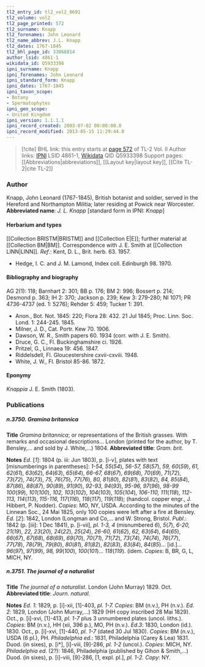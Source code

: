 ```yaml
---
tl2_entry_id: tl2_vol2_0691
tl2_volume: vol2
tl2_page_printed: 572
tl2_surname: Knapp
tl2_forenames: John Leonard
tl2_name_abbrev: J.L. Knapp
tl2_dates: 1767-1845
tl2_bhl_page_id: 33068814
author_lsid: 4861-1
wikidata_id: Q5933398
ipni_surname: Knapp
ipni_forenames: John Leonard
ipni_standard_form: Knapp
ipni_dates: 1767-1845
ipni_taxon_scope: 
- Botany
- Spermatophytes
ipni_geo_scope: 
- United Kingdom
ipni_version: 1.1.1.1
ipni_record_created: 2003-07-02 00:00:00.0
ipni_record_modified: 2013-05-15 11:29:44.0
---
```


> [!cite] BHL link: this entry starts at [page 572](https://www.biodiversitylibrary.org/page/33068814) of TL-2 Vol. II
> Author links: [IPNI](https://www.ipni.org/a/4861-1) LSID 4861-1, [Wikidata](https://www.wikidata.org/wiki/Q5933398) QID Q5933398
> Support pages: [[Abbreviations|abbreviations]], [[Layout key|layout key]], [[Cite TL-2|cite TL-2]]

### Author

Knapp, John Leonard (1767-1845), British botanist and soldier, served in the Hereford and Northampton Militia; later residing at Powick near Worcester. 
**Abbreviated name**: *J. L. Knapp* \[standard form in IPNI: *Knapp*\]

#### Herbarium and types

[[Collection BRISTM|BRISTM]] and [[Collection E|E]]; further material at [[Collection BM|BM]]. Correspondence with J. E. Smith at [[Collection LINN|LINN]].
*Ref*.: Kent, D. L., Brit. herb. 63. 1957.
- Hedge, I. C. and J. M. Lamond, Index coll. Edinburgh 98. 1970.

#### Bibliography and biography

AG 2(1): 118; Barnhart 2: 301; BB p. 176; BM 2: 996; Bossert p. 214; Desmond p. 363; IH 2: 370; Jackson p. 239; Kew 3: 279-280; NI 1071; PR 4736-4737 (ed. 1: 5276); Rehder 5: 459; Tucker 1: 391.
- Anon., Bot. Not. 1845: 220; Flora 28: 432. 21 Jul 1845; Proc. Linn. Soc. Lond. 1: 244-245. 1845.
- Milner, J. D., Cat. Portr. Kew 70. 1906.
- Dawson, W. R., Smith papers 60. 1934 (corr. with J. E. Smith).
- Druce, G. C., Fl. Buckinghamshire ci. 1926.
- Pritzel, G., Linnaea 19: 456. 1847.
- Riddelsdell, Fl. Gloucestershire cxvii-cxviii. 1948.
- White, J. W., Fl. Bristol 85-86. 1872.

#### Eponymy

*Knappia* J. E. Smith (1803).

### Publications

##### n.3750. Gramina britannica

**Title**
*Gramina britannica*; or representations of the British grasses. With remarks and occasional descriptions... London (printed for the author, by T. Bensley,... and sold by J. White,...) 1804.
**Abbreviated title**: *Gram. brit.*

**Notes**
*Ed*. \[*1*\]: 1804 (p. iii: Jun 1803), p. \[i-v\], plates with text \[misnumberings in parentheses\]: *1-54, 55*(*54*), *56-57, 58*(*57*), *59, 60*(*59*), *61, 62*(*61*), *63*(*62*), *64*(*63*), *65*(*64*), *66-67, 68*(*67*), *69*(*68*), *70*(*69*), *71*(*72*), *73*(*72*), *74*(*73*), *75, 76*(*75*), *77*(*76*), *80, 81*(*80*), *82*(*81*), *83*(*82*), *84, 85*(*84*), *87*(*86*), *88*(*87*), *90*(*89*), *91*(*90*), *92-93, 94*(*93*), *95-96, 97*(*96*), *98-99 100*(*99*), *101*(*100*), *102, 103*(*102*), *104*(*103*), *105*(*104*), *106-110, 111*(*118*), *112-113, 114*(*113*), *115-116, 117*(*116*), *118*(*117*), *119*(*118*); (handcol. copper engr., J. Hibbert, P. Nodder). *Copies*: MO, NY, USDA. According to the minutes of the Linnean Soc., 24 Mai 1825, only 100 copies were left after a fire at Bensley.
*Ed*. \[*2*\]: 1842, London (Longman and Co,... and W. Strong, Bristol. *Publ*.: 1842 (p. \[iii\]: 1 Dec 1841), p. \[i-vii\], *pl. 1-3, 4* (misnumbered *6*), *5*(*7*), *6-20, 21*(*19*), *22, 23*(*20*), *24*(*22*), *25*(*24*), *26-60, 61*(*62*), *62, 63*(*64*), *64*(*65*), *66*(*67*), *67*(*68*), *68*(*69*), *69*(*70*), *70*(*71*), *71*(*72*), *73*(*74*), *74*(*74*), *76*(*77*), *77*(*78*), *78*(*79*), *79*(*80*), *80*(*81*), *81*(*82*), *82*(*83*), *83*(*84*), *84*(*85*)... \[id.\]... *96*(*97*), *97*(*99*), *98, 99*(*100*), *100*(*101*)... *118*(*119*). (idem. *Copies*: B, BR, G, L, MICH, NY.

##### n.3751. The journal of a naturalist

**Title**
*The journal of a naturalist*. London (John Murray) 1829. Oct.
**Abbreviated title**: *Journ. natural.*

**Notes**
*Ed. 1*: 1829, p. \[i\]-xii, \[1\]-403, *pl. 1-7. Copies*: BM (n.v.), PH (n.v.).
*Ed. 2*: 1829, London (John Murray,...) 1829 (HH copy inscribed 28 Mai 1829). Oct., p. \[i\]-xvi, \[1\]-413, *pl. 1-7* plus 3 unnumbered plates (uncol. liths.). *Copies*: BM (n.v.), HH (xii, 396 p.), MO, PH (n.v.).
*Ed.3*: 1830, London (id.). 1830. Oct., p. \[i\]-xvi, \[1\]-440, *pl. 1-7* (dated 30 Jul 1830). *Copies*: BM (n.v.), USDA (6 pl.), PH.
*Philadelphia ed*.: 1831, Philadelphia (Carey & Lea) 1831. Duod. (in sixes), p. \[i\*\], \[i\]-viii, \[9\]-286, *pl. 1-2* (uncol.). *Copies*: MICH, NY.
*Philadelphia ed*. (2?): 1846, Philadelphia (published by Gihon & Smith,...) Duod. (in sixes), p. \[i\]-viii, \[9\]-286, \[1, expl. pl.\], *pl. 1-2. Copy*: NY.

